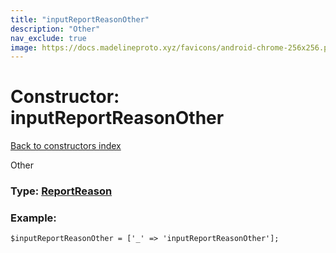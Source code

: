 ```yaml
---
title: "inputReportReasonOther"
description: "Other"
nav_exclude: true
image: https://docs.madelineproto.xyz/favicons/android-chrome-256x256.png
---
```

# Constructor: inputReportReasonOther  
[Back to constructors index](/API_docs/constructors/index.html)



Other




### Type: [ReportReason](/API_docs/types/ReportReason.html)


### Example:

```
$inputReportReasonOther = ['_' => 'inputReportReasonOther'];
```  
